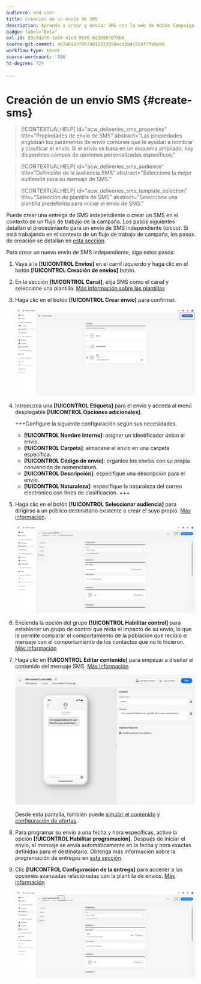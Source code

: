 ```yaml
---
audience: end-user
title: Creación de un envío de SMS
description: Aprenda a crear y enviar SMS con la web de Adobe Campaign
badge: label="Beta"
exl-id: 89c9da76-1e04-41cd-9636-0d3b957875b6
source-git-commit: a67a692cf9b74015323954eca5b4c554f7fe8eb6
workflow-type: tm+mt
source-wordcount: '386'
ht-degree: 72%

---
```


# Creación de un envío SMS {#create-sms}

>[!CONTEXTUALHELP]
>id="acw_deliveries_sms_properties"
>title="Propiedades de envío de SMS"
>abstract="Las propiedades engloban los parámetros de envío comunes que le ayudan a nombrar y clasificar el envío. Si el envío se basa en un esquema ampliado, hay disponibles campos de opciones personalizadas específicos."

>[!CONTEXTUALHELP]
>id="acw_deliveries_sms_audience"
>title="Definición de la audiencia SMS"
>abstract="Seleccione la mejor audiencia para su mensaje de SMS."

>[!CONTEXTUALHELP]
>id="acw_deliveries_sms_template_selection"
>title="Selección de plantilla de SMS"
>abstract="Seleccione una plantilla predefinida para iniciar el envío de SMS."

Puede crear una entrega de SMS independiente o crear un SMS en el contexto de un flujo de trabajo de la campaña. Los pasos siguientes detallan el procedimiento para un envío de SMS independiente (único). Si está trabajando en el contexto de un flujo de trabajo de campaña, los pasos de creación se detallan en [esta sección](../workflows/activities/channels.md#create-a-delivery-in-a-campaign-workflow).


Para crear un nuevo envío de SMS independiente, siga estos pasos:

1. Vaya a la **[!UICONTROL Envíos]** en el carril izquierdo y haga clic en el botón  **[!UICONTROL Creación de envíos]** botón.

1. En la sección **[!UICONTROL Canal]**, elija SMS como el canal y seleccione una plantilla. [Más información sobre las plantillas](../msg/delivery-template.md)

1. Haga clic en el botón **[!UICONTROL Crear envío]** para confirmar.

   ![](assets/sms_create_1.png)

1. Introduzca una **[!UICONTROL Etiqueta]** para el envío y acceda al menú desplegable **[!UICONTROL Opciones adicionales]**.

   +++Configure la siguiente configuración según sus necesidades.
   * **[!UICONTROL Nombre interno]**: asignar un identificador único al envío.
   * **[!UICONTROL Carpeta]**: almacene el envío en una carpeta específica.
   * **[!UICONTROL Código de envío]**: organice los envíos con su propia convención de nomenclatura.
   * **[!UICONTROL Descripción]**: especifique una descripción para el envío.
   * **[!UICONTROL Naturaleza]**: especifique la naturaleza del correo electrónico con fines de clasificación.
+++

1. Haga clic en el botón **[!UICONTROL Seleccionar audiencia]** para dirigirse a un público destinatario existente o crear el suyo propio. [Más información](../audience/about-audiences.md).

   ![](assets/sms_create_2.png)

1. Encienda la opción del grupo **[!UICONTROL Habilitar control]** para establecer un grupo de control que mida el impacto de su envío, lo que le permite comparar el comportamiento de la población que recibió el mensaje con el comportamiento de los contactos que no lo hicieron. [Más información](../audience/control-group.md)

1. Haga clic en **[!UICONTROL Editar contenido]** para empezar a diseñar el contenido del mensaje SMS. [Más información](content-sms.md)

   ![](assets/sms_create_4.png)

   Desde esta pantalla, también puede [simular el contenido](../preview-test/preview-test.md) y [configuración de ofertas](../content/offers.md).

1. Para programar su envío a una fecha y hora específicas, active la opción **[!UICONTROL Habilitar programación]**. Después de iniciar el envío, el mensaje se envía automáticamente en la fecha y hora exactas definidas para el destinatario. Obtenga más información sobre la programación de entregas en [esta sección](../msg/gs-messages.md#gs-schedule).

1. Clic **[!UICONTROL Configuración de la entrega]** para acceder a las opciones avanzadas relacionadas con la plantilla de envíos. [Más información](../advanced-settings/delivery-settings.md)

   ![](assets/sms_create_3.png)
